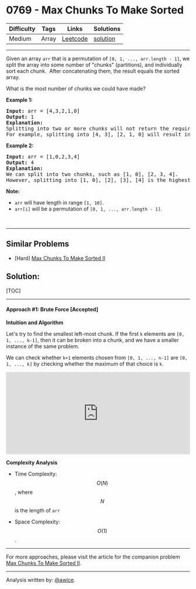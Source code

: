 # 0769 - Max Chunks To Make Sorted

Difficulty  | Tags | Links | Solutions
----------- | ---- | ----- | -----
Medium | Array | [Leetcode](https://leetcode.com/problems/max-chunks-to-make-sorted) | [solution](https://leetcode.com/problems/max-chunks-to-make-sorted/solution/)


-----------

<p>Given an array <code>arr</code> that is a permutation of <code>[0, 1, ..., arr.length - 1]</code>, we split the array into some number of &quot;chunks&quot; (partitions), and individually sort each chunk.&nbsp; After concatenating them,&nbsp;the result equals the sorted array.</p>

<p>What is the most number of chunks we could have made?</p>

<p><strong>Example 1:</strong></p>

<pre>
<strong>Input:</strong> arr = [4,3,2,1,0]
<strong>Output:</strong> 1
<strong>Explanation:</strong>
Splitting into two or more chunks will not return the required result.
For example, splitting into [4, 3], [2, 1, 0] will result in [3, 4, 0, 1, 2], which isn&#39;t sorted.
</pre>

<p><strong>Example 2:</strong></p>

<pre>
<strong>Input:</strong> arr = [1,0,2,3,4]
<strong>Output:</strong> 4
<strong>Explanation:</strong>
We can split into two chunks, such as [1, 0], [2, 3, 4].
However, splitting into [1, 0], [2], [3], [4] is the highest number of chunks possible.
</pre>

<p><strong>Note:</strong></p>

<ul>
	<li><code>arr</code> will have length in range <code>[1, 10]</code>.</li>
	<li><code>arr[i]</code> will be a permutation of <code>[0, 1, ..., arr.length - 1]</code>.</li>
</ul>

<p>&nbsp;</p>


-----------


## Similar Problems

- [Hard] [Max Chunks To Make Sorted II](max-chunks-to-make-sorted-ii)




## Solution:

[TOC]

---
#### Approach #1: Brute Force [Accepted]

**Intuition and Algorithm**

Let's try to find the smallest left-most chunk.  If the first `k` elements are `[0, 1, ..., k-1]`, then it can be broken into a chunk, and we have a smaller instance of the same problem.

We can check whether `k+1` elements chosen from `[0, 1, ..., n-1]` are `[0, 1, ..., k]` by checking whether the maximum of that choice is `k`.

<iframe src="https://leetcode.com/playground/62RMHZZv/shared" frameBorder="0" width="100%" height="225" name="62RMHZZv"></iframe>

**Complexity Analysis**

* Time Complexity: $$O(N)$$, where $$N$$ is the length of `arr`

* Space Complexity: $$O(1)$$.

---

For more approaches, please visit the article for the companion problem [Max Chunks To Make Sorted II](https://leetcode.com/articles/max-chunks-to-make-sorted-ii/).

---

Analysis written by: [@awice](https://leetcode.com/awice).
